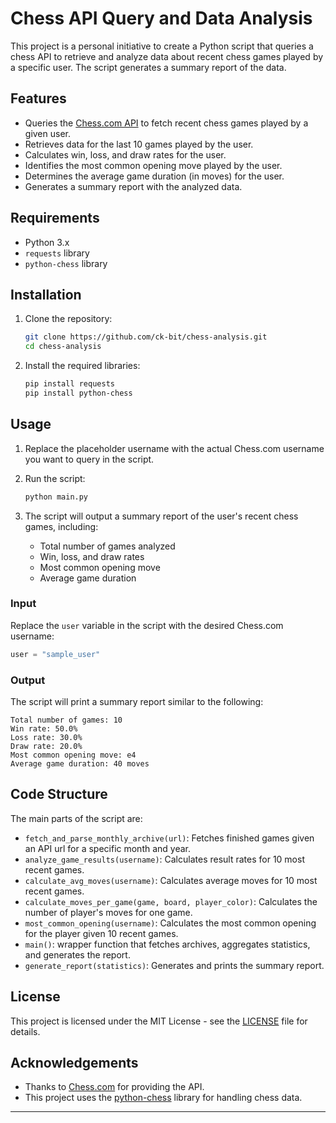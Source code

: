 # Chess API Query and Data Analysis

This project is a personal initiative to create a Python script that queries a chess API to retrieve and analyze data about recent chess games played by a specific user. The script generates a summary report of the data.

## Features

- Queries the [Chess.com API](https://www.chess.com/news/view/published-data-api) to fetch recent chess games played by a given user.
- Retrieves data for the last 10 games played by the user.
- Calculates win, loss, and draw rates for the user.
- Identifies the most common opening move played by the user.
- Determines the average game duration (in moves) for the user.
- Generates a summary report with the analyzed data.

## Requirements

- Python 3.x
- `requests` library
- `python-chess` library

## Installation

1. Clone the repository:

   ```bash
   git clone https://github.com/ck-bit/chess-analysis.git
   cd chess-analysis
   ```

2. Install the required libraries:

   ```bash
   pip install requests
   pip install python-chess
   ```

## Usage

1. Replace the placeholder username with the actual Chess.com username you want to query in the script.

2. Run the script:

   ```bash
   python main.py
   ```

3. The script will output a summary report of the user's recent chess games, including:
   - Total number of games analyzed
   - Win, loss, and draw rates
   - Most common opening move
   - Average game duration
### Input

Replace the `user` variable in the script with the desired Chess.com username:

```python
user = "sample_user"
```

### Output

The script will print a summary report similar to the following:

```plaintext
Total number of games: 10
Win rate: 50.0%
Loss rate: 30.0%
Draw rate: 20.0%
Most common opening move: e4
Average game duration: 40 moves
```

## Code Structure

The main parts of the script are:

- `fetch_and_parse_monthly_archive(url)`: Fetches finished games given an API url for a specific month and year.
- `analyze_game_results(username)`: Calculates result rates for 10 most recent games.
- `calculate_avg_moves(username)`: Calculates average moves for 10 most recent games.
- `calculate_moves_per_game(game, board, player_color)`: Calculates the number of player's moves for one game.
- `most_common_opening(username)`: Calculates the most common opening for the player given 10 recent games.
- `main()`: wrapper function that fetches archives, aggregates statistics, and generates the report. 
- `generate_report(statistics)`: Generates and prints the summary report.

## License

This project is licensed under the MIT License - see the [LICENSE](LICENSE) file for details.

## Acknowledgements

- Thanks to [Chess.com](https://www.chess.com) for providing the API.
- This project uses the [python-chess](https://github.com/niklasf/python-chess) library for handling chess data.

---

